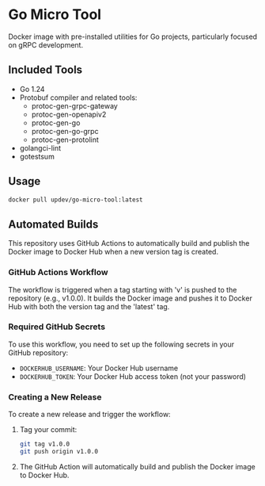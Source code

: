 # Go Micro Tool

Docker image with pre-installed utilities for Go projects, particularly focused on gRPC development.

## Included Tools

- Go 1.24
- Protobuf compiler and related tools:
  - protoc-gen-grpc-gateway
  - protoc-gen-openapiv2
  - protoc-gen-go
  - protoc-gen-go-grpc
  - protoc-gen-protolint
- golangci-lint
- gotestsum

## Usage

```bash
docker pull updev/go-micro-tool:latest
```

## Automated Builds

This repository uses GitHub Actions to automatically build and publish the Docker image to Docker Hub when a new version tag is created.

### GitHub Actions Workflow

The workflow is triggered when a tag starting with 'v' is pushed to the repository (e.g., v1.0.0). It builds the Docker image and pushes it to Docker Hub with both the version tag and the 'latest' tag.

### Required GitHub Secrets

To use this workflow, you need to set up the following secrets in your GitHub repository:

- `DOCKERHUB_USERNAME`: Your Docker Hub username
- `DOCKERHUB_TOKEN`: Your Docker Hub access token (not your password)

### Creating a New Release

To create a new release and trigger the workflow:

1. Tag your commit:
   ```bash
   git tag v1.0.0
   git push origin v1.0.0
   ```

2. The GitHub Action will automatically build and publish the Docker image to Docker Hub.
